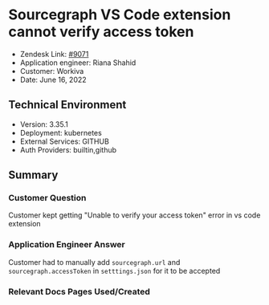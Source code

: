 
# Sourcegraph VS Code extension cannot verify access token <!-- Ticket Title  Hint: include keywords to make it searchable -->

- Zendesk Link: [#9071](https://sourcegraph.zendesk.com/agent/tickets/9071)
- Application engineer: Riana Shahid
- Customer: Workiva <!-- Redact if this contains personally identifying information -->
- Date: June 16, 2022

<!-- Data populated from integration, speak to Ben Gordon or Michael Bali if not working -->
<!-- During Internal team trial, fill missing data manually (we are waiting for all data to sync) -->

## Technical Environment
- Version: 3.35.1​
- Deployment: kubernetes
- External Services: GITHUB
- Auth Providers: builtin,github


## Summary
### Customer Question
Customer kept getting "Unable to verify your access token" error in vs code extension
### Application Engineer Answer
Customer had to manually add `sourcegraph.url` and `sourcegraph.accessToken` in `setttings.json` for it to be accepted
### Relevant Docs Pages Used/Created

<!-- Once complete, upload a copy to https://github.com/sourcegraph/support-tools-internal/tree/main/resolved-tickets as a .md file -->
<!-- Name the file 9071.md -->
